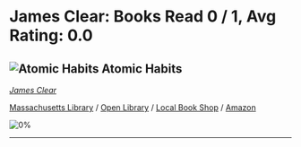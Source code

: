 # James Clear:  Books Read 0 / 1, Avg Rating: 0.0 

## ![Atomic Habits](https://covers.openlibrary.org/b/isbn/9780735211292-M.jpg) Atomic Habits
*[James Clear](../authors/JamesClear)*

[Massachusetts Library](https://library.minlib.net/search/i=9780735211292) / [Open Library](https://openlibrary.org/isbn/9780735211292) / [Local Book Shop](https://bookshop.org/book/9780735211292) / [Amazon](https://smile.amazon.com/dp/0735211299)

![0%](https://progress-bar.dev/0) 



---
